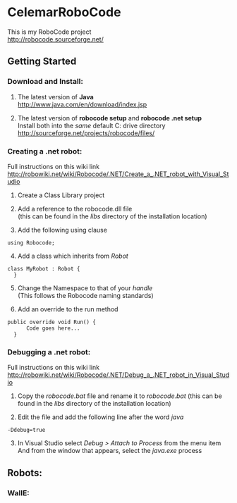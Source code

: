# CelemarRoboCode #

This is my RoboCode project  
http://robocode.sourceforge.net/

## Getting Started ##

### Download and Install: ###
1. The latest version of **Java**  
  http://www.java.com/en/download/index.jsp

2. The latest version of **robocode setup** and **robocode .net setup**  
  Install both into the *same* default C: drive directory  
  http://sourceforge.net/projects/robocode/files/

### Creating a .net robot: ###
Full instructions on this wiki link  
http://robowiki.net/wiki/Robocode/.NET/Create_a_.NET_robot_with_Visual_Studio

1. Create a Class Library project

2. Add a reference to the robocode.dll file  
  (this can be found in the *libs* directory of the installation location)

3. Add the following using clause  
  <pre><code>using Robocode;</code></pre>

4. Add a class which inherits from *Robot*  
  <pre><code>class MyRobot : Robot {  
  }</code></pre>

5. Change the Namespace to that of your *handle*  
  (This follows the Robocode naming standards)

6. Add an override to the run method  
  <pre><code>public override void Run() {
      Code goes here...
  }</code></pre>

### Debugging a .net robot: ###
Full instructions on this wiki link  
http://robowiki.net/wiki/Robocode/.NET/Debug_a_.NET_robot_in_Visual_Studio

1. Copy the *robocode.bat* file and rename it to *robocode.bat*
  (this can be found in the *libs* directory of the installation location)

2. Edit the file and add the following line after the word *java*  
  <pre><code>-Ddebug=true</code></pre>

3. In Visual Studio select *Debug > Attach to Process* from the menu item  
  And from the window that appears, select the *java.exe* process

## Robots: ##

### WallE: ###
